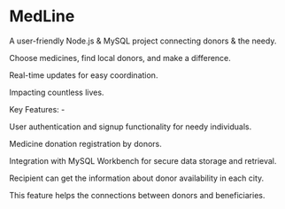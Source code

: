 # MedLine

A user-friendly Node.js & MySQL project connecting donors & the needy. 

Choose medicines, find local donors, and make a difference. 

Real-time updates for easy coordination. 

Impacting countless lives.

Key Features: - 

User authentication and signup functionality for needy individuals. 

Medicine donation registration by donors.

Integration with MySQL Workbench for secure data storage and retrieval. 

Recipient can get the information about donor availability in each city.

This feature helps the connections between donors and beneficiaries.
